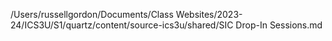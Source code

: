 /Users/russellgordon/Documents/Class Websites/2023-24/ICS3U/S1/quartz/content/source-ics3u/shared/SIC Drop-In Sessions.md